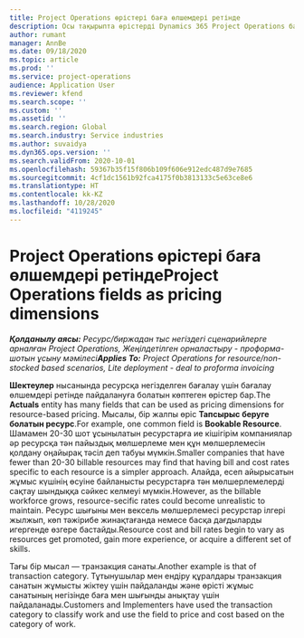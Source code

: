 ```yaml
---
title: Project Operations өрістері баға өлшемдері ретінде
description: Осы тақырыпта өрістерді Dynamics 365 Project Operations бағдарламасындағы бағалау өлшемдері ретінде пайдалану туралы ақпарат ұсынылған.
author: rumant
manager: AnnBe
ms.date: 09/18/2020
ms.topic: article
ms.prod: ''
ms.service: project-operations
audience: Application User
ms.reviewer: kfend
ms.search.scope: ''
ms.custom: ''
ms.assetid: ''
ms.search.region: Global
ms.search.industry: Service industries
ms.author: suvaidya
ms.dyn365.ops.version: ''
ms.search.validFrom: 2020-10-01
ms.openlocfilehash: 59367b35f15f806b109f606e912edc487d9e7685
ms.sourcegitcommit: 4cf1dc1561b92fca4175f0b3813133c5e63ce8e6
ms.translationtype: HT
ms.contentlocale: kk-KZ
ms.lasthandoff: 10/28/2020
ms.locfileid: "4119245"
---
```

# <a name="project-operations-fields-as-pricing-dimensions"></a><span data-ttu-id="bc988-103">Project Operations өрістері баға өлшемдері ретінде</span><span class="sxs-lookup"><span data-stu-id="bc988-103">Project Operations fields as pricing dimensions</span></span>

<span data-ttu-id="bc988-104">_**Қолданылу аясы:** Ресурс/биржадан тыс негіздегі сценарийлерге арналған Project Operations, Жеңілдетілген орналастыру - проформа-шотын ұсыну мәмілесі_</span><span class="sxs-lookup"><span data-stu-id="bc988-104">_**Applies To:** Project Operations for resource/non-stocked based scenarios, Lite deployment - deal to proforma invoicing_</span></span>

<span data-ttu-id="bc988-105">**Шектеулер** нысанында ресурсқа негізделген бағалау үшін бағалау өлшемдері ретінде пайдалануға болатын көптеген өрістер бар.</span><span class="sxs-lookup"><span data-stu-id="bc988-105">The **Actuals** entity has many fields that can be used as pricing dimensions for resource-based pricing.</span></span> <span data-ttu-id="bc988-106">Мысалы, бір жалпы өріс **Тапсырыс беруге болатын ресурс**.</span><span class="sxs-lookup"><span data-stu-id="bc988-106">For example, one common field is **Bookable Resource**.</span></span> <span data-ttu-id="bc988-107">Шамамен 20-30 шот ұсынылатын ресурстарға ие кішігірім компаниялар әр ресурсқа тән пайыздық мөлшерлеме мен құн мөлшерлемесін қолдану оңайырақ тәсіл деп табуы мүмкін.</span><span class="sxs-lookup"><span data-stu-id="bc988-107">Smaller companies that have fewer than 20-30 billable resources may find that having bill and cost rates specific to each resource is a simpler approach.</span></span> <span data-ttu-id="bc988-108">Алайда, есеп айырысатын жұмыс күшінің өсуіне байланысты ресурстарға тән мөлшерлемелерді сақтау шындыққа сәйкес келмеуі мүмкін.</span><span class="sxs-lookup"><span data-stu-id="bc988-108">However, as the billable workforce grows, resource-secific rates could become unrealistic to maintain.</span></span> <span data-ttu-id="bc988-109">Ресурс шығыны мен вексель мөлшерлемесі ресурстар ілгері жылжып, көп тәжірибе жинақтағанда немесе басқа дағдыларды игергенде өзгере бастайды.</span><span class="sxs-lookup"><span data-stu-id="bc988-109">Resource cost and bill rates begin to vary as resources get promoted, gain more experience, or acquire a different set of skills.</span></span> 

<span data-ttu-id="bc988-110">Тағы бір мысал — транзакция санаты.</span><span class="sxs-lookup"><span data-stu-id="bc988-110">Another example is that of transaction category.</span></span> <span data-ttu-id="bc988-111">Тұтынушылар мен ендіру құралдары транзакция санатын жұмысты жіктеу үшін пайдаланды және өрісті жұмыс санатының негізінде баға мен шығынды анықтау үшін пайдаланады.</span><span class="sxs-lookup"><span data-stu-id="bc988-111">Customers and Implementers have used the transaction category to classify work and use the field to price and cost based on the category of work.</span></span>
